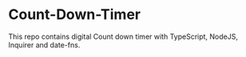 # Count-Down-Timer
This repo contains digital Count down timer with TypeScript, NodeJS, Inquirer and date-fns.
